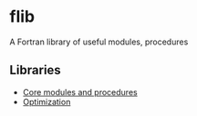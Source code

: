 # flib
A Fortran library of useful modules, procedures

## Libraries
* [Core modules and procedures](docs/core.md)
* [Optimization](docs/optimize.md)